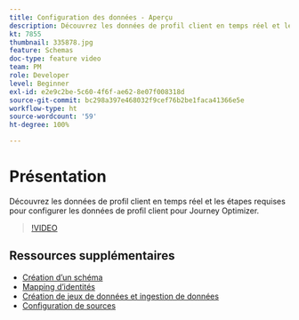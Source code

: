 ```yaml
---
title: Configuration des données - Aperçu
description: Découvrez les données de profil client en temps réel et les étapes requises pour configurer les données de profil client pour Journey Optimizer.
kt: 7855
thumbnail: 335878.jpg
feature: Schemas
doc-type: feature video
team: PM
role: Developer
level: Beginner
exl-id: e2e9c2be-5c60-4f6f-ae62-8e07f008318d
source-git-commit: bc298a397e468032f9cef76b2be1faca41366e5e
workflow-type: ht
source-wordcount: '59'
ht-degree: 100%

---
```


# Présentation

Découvrez les données de profil client en temps réel et les étapes requises pour configurer les données de profil client pour Journey Optimizer.

>[!VIDEO](https://video.tv.adobe.com/v/335878?quality=12)

## Ressources supplémentaires

* [Création d’un schéma](/help/set-up-data/create-schema.md)
* [Mapping d’identités](/help/set-up-data/map-identities.md)
* [Création de jeux de données et ingestion de données](/help/set-up-data/create-datasets-and-ingest-data.md)
* [Configuration de sources](/help/set-up-data/configure-source-connectors.md)
